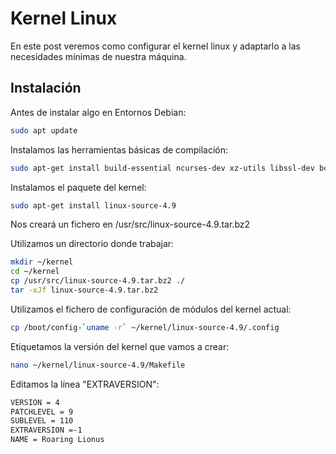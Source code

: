# Kernel Linux

En este post veremos como configurar el kernel linux y adaptarlo a las necesidades mínimas de nuestra máquina.

## Instalación

Antes de instalar algo en Entornos Debian:  
``` bash
sudo apt update
```

Instalamos las herramientas básicas de compilación:
``` bash
sudo apt-get install build-essential ncurses-dev xz-utils libssl-dev bc
```

Instalamos el paquete del kernel:
``` bash
sudo apt-get install linux-source-4.9
```
Nos creará un fichero en /usr/src/linux-source-4.9.tar.bz2

Utilizamos un directorio donde trabajar:
``` bash
mkdir ~/kernel
cd ~/kernel
cp /usr/src/linux-source-4.9.tar.bz2 ./
tar -xJf linux-source-4.9.tar.bz2
```

Utilizamos el fichero de configuración de módulos del kernel actual:
``` bash
cp /boot/config-`uname -r` ~/kernel/linux-source-4.9/.config
```

Etiquetamos la versión del kernel que vamos a crear:
``` bash
nano ~/kernel/linux-source-4.9/Makefile
```

Editamos la línea "EXTRAVERSION":

``` bash
VERSION = 4
PATCHLEVEL = 9
SUBLEVEL = 110
EXTRAVERSION =-1
NAME = Roaring Lionus
```